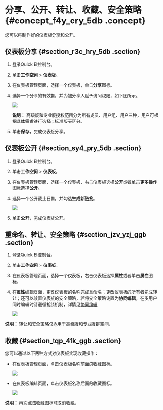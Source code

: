 # 分享、公开、转让、收藏、安全策略 {#concept_f4y_cry_5db .concept}

您可以将制作好的仪表板分享和公开。

## 仪表板分享 {#section_r3c_hry_5db .section}

1.  登录Quick BI控制台。
2.  单击**工作空间** \> **仪表板**。
3.  在仪表板管理页面，选择一个仪表板，单击**分享**图标。
4.  选择一个分享的有效期，并为被分享人赋予访问权限，如下图所示。

    ![](http://static-aliyun-doc.oss-cn-hangzhou.aliyuncs.com/assets/img/9121/15536632441537_zh-CN.png)

    **说明：** 高级版和专业版授权范围分为所有成员、用户组、用户三种，用户可根据具体需求进行选择；标准版无区分。

5.  单击**保存**，完成仪表板分享。

## 仪表板公开 {#section_sy4_pry_5db .section}

1.  登录Quick BI控制台。
2.  单击**工作空间** \> **仪表板**。
3.  在仪表板管理页面，选择一个仪表板，右击仪表板选择**公开**或者单击**更多操作**图标选择**公开**。
4.  选择一个公开截止日期，并勾选**生成新链接**。

    ![](http://static-aliyun-doc.oss-cn-hangzhou.aliyuncs.com/assets/img/9121/15536632441539_zh-CN.png)

5.  单击**公开**，完成仪表板公开。

## 重命名、转让、安全策略 {#section_jzv_yzj_ggb .section}

1.  登录Quick BI控制台。
2.  单击**工作空间** \> **仪表板**。
3.  在仪表板管理页面，选择一个仪表板，右击仪表板选择**属性**或者单击**属性**图标。
4.  在**属性**编辑页面，更改仪表板的名称完成重命名；更改仪表板的所有者完成转让；还可以设置仪表板的安全策略，若将安全策略设置为**协同编辑**，在多用户同时编辑时请遵循抢锁机制，详情见[协同编辑](https://help.aliyun.com/knowledge_detail/98630.html?spm=a2c4g.11186623.2.30.67336366w49IkT#8go9cd)

    ![](http://static-aliyun-doc.oss-cn-hangzhou.aliyuncs.com/assets/img/9121/155366324435333_zh-CN.png)


**说明：** 转让和安全策略仅适用于高级版和专业版群空间。

## 收藏 {#section_tqp_41k_ggb .section}

您可以通过以下两种方式对仪表板实现收藏操作：

-   在仪表板管理页面，单击仪表板名称前面的收藏图标。

    ![](http://static-aliyun-doc.oss-cn-hangzhou.aliyuncs.com/assets/img/9121/155366324435335_zh-CN.png)

-   在仪表板编辑页面，单击仪表板名称后面的收藏图标。

    ![](http://static-aliyun-doc.oss-cn-hangzhou.aliyuncs.com/assets/img/9121/155366324435336_zh-CN.png)


**说明：** 再次点击收藏图标可取消收藏。

